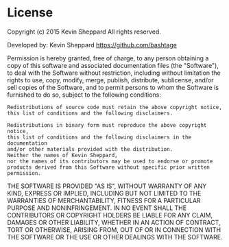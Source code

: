 # License

Copyright (c) 2015 Kevin Sheppard 
All rights reserved.

Developed by: 		Kevin Sheppard
                    https://github.com/bashtage

Permission is hereby granted, free of charge, to any person obtaining a 
copy of this software and associated documentation files (the "Software"), to
deal with the Software without restriction, including without limitation the 
rights to use, copy, modify, merge, publish, distribute, sublicense, and/or 
sell copies of the Software, and to permit persons to whom the Software is 
furnished to do so, subject to the following conditions:

    Redistributions of source code must retain the above copyright notice, 
    this list of conditions and the following disclaimers.
    
    Redistributions in binary form must reproduce the above copyright notice, 
    this list of conditions and the following disclaimers in the documentation 
    and/or other materials provided with the distribution.
    Neither the names of Kevin Sheppard, 
    nor the names of its contributors may be used to endorse or promote 
    products derived from this Software without specific prior written 
    permission. 

THE SOFTWARE IS PROVIDED "AS IS", WITHOUT WARRANTY OF ANY KIND, EXPRESS OR 
IMPLIED, INCLUDING BUT NOT LIMITED TO THE WARRANTIES OF MERCHANTABILITY, 
FITNESS FOR A PARTICULAR PURPOSE AND NONINFRINGEMENT. IN NO EVENT SHALL THE 
CONTRIBUTORS OR COPYRIGHT HOLDERS BE LIABLE FOR ANY CLAIM, DAMAGES OR OTHER 
LIABILITY, WHETHER IN AN ACTION OF CONTRACT, TORT OR OTHERWISE, ARISING FROM, 
OUT OF OR IN CONNECTION WITH THE SOFTWARE OR THE USE OR OTHER DEALINGS WITH 
THE SOFTWARE. 